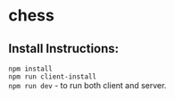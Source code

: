 # chess

## Install Instructions:
`npm install`\
`npm run client-install`\
`npm run dev` - to run both client and server.
